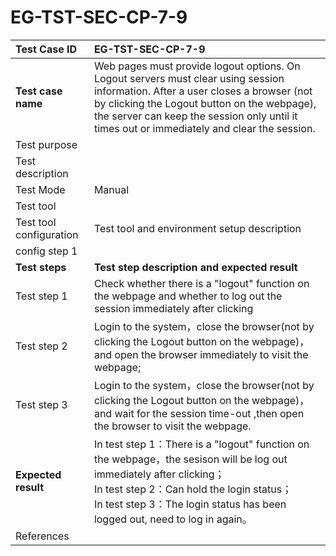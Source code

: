 # EG-TST-SEC-CP-7-9



| Test Case ID            | EG-TST-SEC-CP-7-9                                            |
| :---------------------- | :----------------------------------------------------------- |
| **Test case name**      | Web pages must provide logout options. On Logout servers must clear  using session information. After a user closes a browser (not by  clicking the Logout button on the webpage), the server can keep the session only until it times out or immediately and clear the session. |
| Test purpose            |                                                              |
| Test description        |                                                              |
| Test Mode               | Manual                                                       |
| Test tool               |                                                              |
| Test tool configuration | Test tool and environment setup description                  |
| config step 1           |                                                              |
| **Test steps**          | **Test step description and expected result**                |
| Test step 1             | Check whether there is a "logout" function on the webpage and whether to log out the session immediately after clicking<br/> |
| Test step 2             | Login to the system，close the browser(not by  clicking the Logout button on the webpage)，and open the browser immediately to visit the webpage;<br/> |
| Test step 3             | Login to the system，close the browser(not by  clicking the Logout button on the webpage)，and wait for the session time-out ,then open the browser to visit the webpage.<br/> |
| **Expected result**     | In test step 1：There is a "logout" function on the webpage，the sesison will be log out immediately after clicking；<br/>In test step 2：Can hold the login status；<br/>In test step 3：The login status has been logged out, need to log in again。 |
| References              |                                                              |

